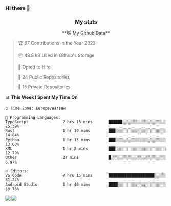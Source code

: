 ### Hi there 👋

<!--
**DamianKocjan/DamianKocjan** is a ✨ _special_ ✨ repository because its `README.md` (this file) appears on your GitHub profile.

Here are some ideas to get you started:

- 🔭 I’m currently working on ...
- 🌱 I’m currently learning ...
- 👯 I’m looking to collaborate on ...
- 🤔 I’m looking for help with ...
- 💬 Ask me about ...
- 📫 How to reach me: ...
- 😄 Pronouns: ...
- ⚡ Fun fact: ...
-->

<h3 align="center">My stats</h3>

<p align="center">
    <!--START_SECTION:waka-->
**🐱 My Github Data** 

> 🏆 67 Contributions in the Year 2023
 > 
> 📦 48.8 kB Used in Github's Storage 
 > 
> 💼 Opted to Hire
 > 
> 📜 24 Public Repositories 
 > 
> 🔑 15 Private Repositories  
 > 
📊 **This Week I Spent My Time On** 

```text
⌚︎ Time Zone: Europe/Warsaw

💬 Programming Languages: 
TypeScript               2 hrs 16 mins       ██████░░░░░░░░░░░░░░░░░░░   25.39% 
Rust                     1 hr 19 mins        ███░░░░░░░░░░░░░░░░░░░░░░   14.84% 
Python                   1 hr 13 mins        ███░░░░░░░░░░░░░░░░░░░░░░   13.68% 
XML                      1 hr 8 mins         ███░░░░░░░░░░░░░░░░░░░░░░   12.79% 
Other                    37 mins             █░░░░░░░░░░░░░░░░░░░░░░░░   6.97%

🔥 Editors: 
VS Code                  7 hrs 15 mins       ████████████████████░░░░░   81.24% 
Android Studio           1 hr 40 mins        ████░░░░░░░░░░░░░░░░░░░░░   18.76%

```


<!--END_SECTION:waka-->
</p>

<img align="left" src="https://github-readme-stats.vercel.app/api?username=DamianKocjan&&layout=compact&count_private=true&show_icons=true&hide_border=true&include_all_commits=true&bg_color=0D1117&title_color=FFFFFF&text_color=FFFFFF&icon_color=FFFFFF">
<img align="left" src="https://github-readme-stats.vercel.app/api/top-langs/?username=DamianKocjan&layout=compact&hide_border=true&card_width=250&bg_color=0D1117&title_color=FFFFFF&text_color=FFFFFF&icon_color=FFFFFF">
